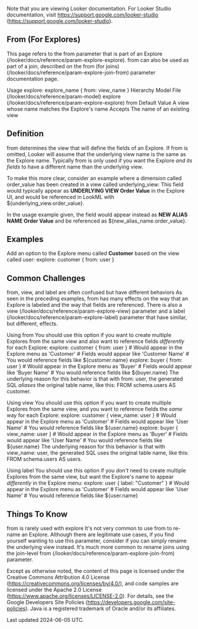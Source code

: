 Note that you are viewing Looker documentation. For Looker Studio documentation, visit https://support.google.com/looker-studio (https://support.google.com/looker-studio).

## From (For Explores)

This page refers to the from parameter that is part of an Explore (/looker/docs/reference/param-explore-explore). from can also be used as part of a join, described on the from (for joins)
 (/looker/docs/reference/param-explore-join-from) parameter documentation page.

Usage explore: explore_name {
from: view_name
}
Hierarchy Model File (/looker/docs/reference/param-model)
explore (/looker/docs/reference/param-explore-explore)
from Default Value A view whose name matches the Explore's name Accepts The name of an existing view

## Definition

from determines the view that will define the fields of an Explore. If from is omitted, Looker will assume that the underlying view name is the same as the Explore name. Typically from is only used if you want the Explore *and its fields* to have a different name than the underlying view.

To make this more clear, consider an example where a dimension called order_value has been created in a view called underlying_view:
This field would typically appear as **UNDERLYING VIEW Order Value** in the Explore UI, and would be referenced in LookML with ${underlying_view.order_value}.

In the usage example given, the field would appear instead as **NEW ALIAS NAME Order Value** and be referenced as ${new_alias_name.order_value}.

## Examples

Add an option to the Explore menu called **Customer** based on the view called user:
explore: customer {
from: user
}

## Common Challenges

from, view, and label are often confused but have different behaviors As seen in the preceding examples, from has many effects on the way that an Explore is labeled and the way that fields are referenced. There is also a view (/looker/docs/reference/param-explore-view) parameter and a label (/looker/docs/reference/param-explore-label) parameter that have similar, but different, effects.

Using from You should use this option if you want to create multiple Explores from the same view and also want to reference fields *differently* for each Explore:
explore: customer {
from: user
}
\# Would appear in the Explore menu as 'Customer' \# Fields would appear like 'Customer Name'
\# You would reference fields like ${customer.name}
explore: buyer {
from: user
}
\# Would appear in the Explore menu as 'Buyer'
\# Fields would appear like 'Buyer Name' \# You would reference fields like ${buyer.name}
The underlying reason for this behavior is that with from: user, the generated SQL *aliases* the original table name, like this: FROM schema.users AS customer.

Using view You should use this option if you want to create multiple Explores from the same view, and you want to reference fields the *same* way for each Explore:
explore: customer {
view_name: user
} \# Would appear in the Explore menu as 'Customer'
\# Fields would appear like 'User Name'
\# You would reference fields like ${user.name}
explore: buyer {
view_name: user
} \# Would appear in the Explore menu as 'Buyer'
\# Fields would appear like 'User Name'
\# You would reference fields like ${user.name}
The underlying reason for this behavior is that with view_name: user, the generated SQL uses the original table name, like this: FROM schema.users AS users.

Using label You should use this option if you *don't* need to create multiple Explores from the same view, but want the Explore's name to appear *differently* in the Explore menu:
explore: user {
label: "Customer"
}
\# Would appear in the Explore menu as 'Customer'
\# Fields would appear like 'User Name'
\# You would reference fields like ${user.name}

## Things To Know

from is rarely used with explore It's not very common to use from to re-name an Explore. Although there are legitimate use cases, if you find yourself wanting to use this parameter, consider if you can simply rename the underlying view instead. It's much more common to rename joins using the join-level from (/looker/docs/reference/param-explore-join-from) parameter.

Except as otherwise noted, the content of this page is licensed under the Creative Commons Attribution 4.0 License
 (https://creativecommons.org/licenses/by/4.0/), and code samples are licensed under the Apache 2.0 License (https://www.apache.org/licenses/LICENSE-2.0). For details, see the Google Developers Site Policies (https://developers.google.com/site-policies). Java is a registered trademark of Oracle and/or its affiliates.

Last updated 2024-06-05 UTC.